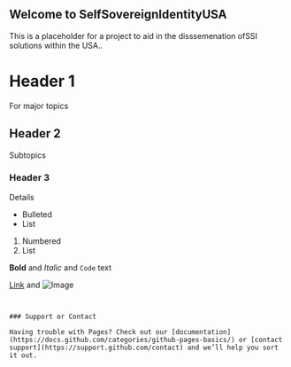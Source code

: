 ## Welcome to SelfSovereignIdentityUSA
This is a placeholder for a project to aid in the disssemenation ofSSI solutions within the USA..

# Header 1
For major topics

## Header 2
Subtopics
### Header 3
Details
- Bulleted
- List

1. Numbered
2. List

**Bold** and _Italic_ and `Code` text

[Link](url) and ![Image](src)
```


### Support or Contact

Having trouble with Pages? Check out our [documentation](https://docs.github.com/categories/github-pages-basics/) or [contact support](https://support.github.com/contact) and we’ll help you sort it out.
